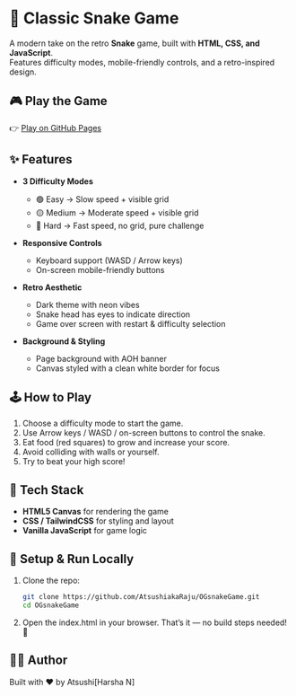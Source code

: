 # 🐍 Classic Snake Game  

A modern take on the retro **Snake** game, built with **HTML, CSS, and JavaScript**.  
Features difficulty modes, mobile-friendly controls, and a retro-inspired design.  

## 🎮 Play the Game  
👉 [Play on GitHub Pages](https://atsushiakaraju.github.io/OGsnakeGame/)  

## ✨ Features  
- **3 Difficulty Modes**  
  - 🟢 Easy → Slow speed + visible grid  
  - 🟡 Medium → Moderate speed + visible grid  
  - 🔴 Hard → Fast speed, no grid, pure challenge  

- **Responsive Controls**  
  - Keyboard support (WASD / Arrow keys)  
  - On-screen mobile-friendly buttons  

- **Retro Aesthetic**  
  - Dark theme with neon vibes  
  - Snake head has eyes to indicate direction  
  - Game over screen with restart & difficulty selection  

- **Background & Styling**  
  - Page background with AOH banner
  - Canvas styled with a clean white border for focus  

## 🕹️ How to Play  
1. Choose a difficulty mode to start the game.  
2. Use Arrow keys / WASD / on-screen buttons to control the snake.  
3. Eat food (red squares) to grow and increase your score.  
4. Avoid colliding with walls or yourself.  
5. Try to beat your high score!  

## 🚀 Tech Stack  
- **HTML5 Canvas** for rendering the game  
- **CSS / TailwindCSS** for styling and layout  
- **Vanilla JavaScript** for game logic  

## 📂 Setup & Run Locally  
1. Clone the repo:  
   ```bash
   git clone https://github.com/AtsushiakaRaju/OGsnakeGame.git
   cd OGsnakeGame
2. Open the index.html in your browser.
   That’s it — no build steps needed! 🎉

## 🧑‍💻 Author
  Built with ❤️ by Atsushi[Harsha N]
